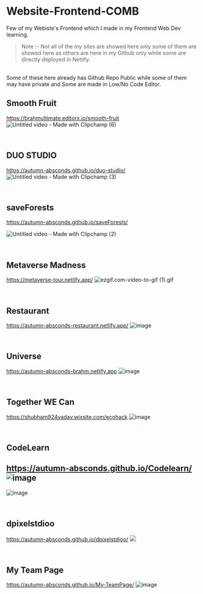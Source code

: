 # Website-Frontend-COMB
Few of my Webiste's Frontend which I made in my Frontend Web Dev learning. 
> Note :- Not all of the my sites are showed here only some of them are showed here as others are here in my Github only while some are directly deployed in Netlify.
<br>
Some of these here already has Github Repo Public while some of them may have private and Some are made in Low/No Code Editor.


## Smooth Fruit
https://brahmultimate.editorx.io/smooth-fruit
![Untitled video - Made with Clipchamp (6)](https://github.com/autumn-absconds/Website-Frontend-COMB/assets/65112908/65ad2d38-a4cb-4d0e-8605-ff5f8ac9e013)

<br>

## DUO STUDIO
https://autumn-absconds.github.io/duo-studio/
![Untitled video - Made with Clipchamp (3)](https://github.com/autumn-absconds/duo-studio/assets/65112908/8537e6e8-022c-4110-b3cc-62684c0a834d)

<br>

## saveForests
https://autumn-absconds.github.io/saveForests/

![Untitled video - Made with Clipchamp (2)](https://github.com/autumn-absconds/saveForests/assets/65112908/ecc196cb-36f1-47bd-9cae-d8282c004ff8)

<br>

## Metaverse Madness
https://metaverse-tour.netlify.app/
![ezgif.com-video-to-gif (1).gif](https://github.com/autumn-absconds/Metaverse-Madness/blob/81a1fda1ca2d7ff57eb1a4a0619b1003cf48359e/ezgif.com-video-to-gif%20(1).gif)

<br>

## Restaurant
https://autumn-absconds-restaurant.netlify.app/
![image](https://github.com/autumn-absconds/restaurant/assets/65112908/8b96f75a-c257-4131-819c-cc20a213c739)

<br>



## Universe
https://autumn-absconds-brahm.netlify.app
![image](https://github.com/autumn-absconds/Website-Frontend-COMB/assets/65112908/757b6482-4262-46c6-a8c2-d0dae1635514)

<br>

## Together WE Can
https://shubham924yadav.wixsite.com/ecohack
![image](https://github.com/autumn-absconds/Website-Frontend-COMB/assets/65112908/ab85a66e-4cad-4346-bbd9-485d2b0f4eec)

<br>


## CodeLearn
https://autumn-absconds.github.io/Codelearn/
![image](https://github.com/autumn-absconds/Website-Frontend-COMB/assets/65112908/e072643c-001e-44bb-a90c-08c91cd0193e)
---
![image](https://github.com/autumn-absconds/Website-Frontend-COMB/assets/65112908/bd3d4e75-3c3f-43f4-9e6e-2e1d47c238ef)

<br>

## dpixelstdioo
https://autumn-absconds.github.io/dpixelstdioo/
<img src="https://repository-images.githubusercontent.com/374694826/d788e700-d685-11eb-85e5-c11edda7abde">

<br>

## My Team Page
https://autumn-absconds.github.io/My-TeamPage/
![image](https://github.com/autumn-absconds/Website-Frontend-COMB/assets/65112908/d8cd77c1-90f1-40d6-9d91-7774e5c2993b)

<br>












